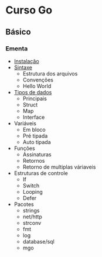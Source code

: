 # Curso Go

## Básico

### Ementa

- [Instalação](https://www.youtube.com/watch?v=WPAMvojPKK0)
- [Sintaxe](https://www.youtube.com/watch?v=WPAMvojPKK0)
  - Estrutura dos arquivos
  - Convenções
  - Hello World
- [Tipos de dados](https://www.youtube.com/watch?v=Q8M-xFOQJEo)
  - Principais
  - Struct
  - Map
  - Interface
- Variáveis
  - Em bloco  
  - Pré tipada
  - Auto tipada
- Funções
  - Assinaturas
  - Retornos
  - Retorno de multiplas váriaveis
- Estruturas de controle
  - If
  - Switch
  - Looping
  - Defer
- Pacotes
  - strings
  - net/http
  - strconv
  - fmt
  - log
  - database/sql
  - mgo
